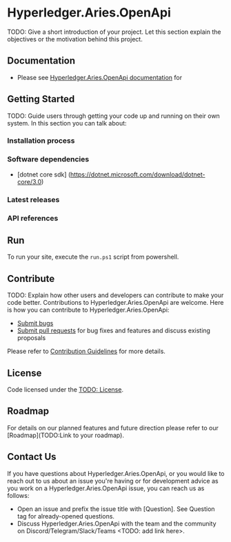 # Hyperledger.Aries.OpenApi
TODO: Give a short introduction of your project. Let this section explain the objectives or the motivation behind this project.

## Documentation
* Please see [Hyperledger.Aries.OpenApi documentation](https://todo/your-docs) for

## Getting Started
TODO: Guide users through getting your code up and running on their own system. In this section you can talk about:
### Installation process

### Software dependencies

* [dotnet core sdk] (https://dotnet.microsoft.com/download/dotnet-core/3.0)

### Latest releases

### API references


## Run

To run your site, execute the `run.ps1` script from powershell.

## Contribute

TODO: Explain how other users and developers can contribute to make your code better.
Contributions to Hyperledger.Aries.OpenApi are welcome.  Here is how you can contribute to Hyperledger.Aries.OpenApi:

* [Submit bugs](https://todo/your-repo/issues)
* [Submit pull requests](https://todo/your-repo/pulls) for bug fixes and features and discuss existing proposals

Please refer to [Contribution Guidelines](CONTRIBUTING.md) for more details.

## License

Code licensed under the [TODO: License](Link).

## Roadmap

For details on our planned features and future direction please refer to our [Roadmap](TODO:Link to your roadmap).

## Contact Us

If you have questions about Hyperledger.Aries.OpenApi, or you would like to reach out to us about an issue you're having or for development advice as you work on a Hyperledger.Aries.OpenApi issue, you can reach us as follows:

* Open an issue and prefix the issue title with [Question]. See Question tag for already-opened questions.
* Discuss Hyperledger.Aries.OpenApi with the team and the community on Discord/Telegram/Slack/Teams <TODO: add link here>.
